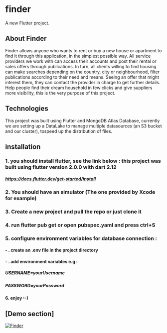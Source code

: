 # finder

A new Flutter project.

## About Finder

Finder allows anyone who wants to rent or buy a new house or apartment to find it through this application, in the simplest possible way.
All service providers we work with can access their accounts and post their rental  or sales offers through publications. 
In turn, all clients willing to find housing can make searches depending on the country, city or neighbourhood, filter publications according to their need and  means. Seeing an offer that might interest them, they can contact the provider in charge to get further details.
Help people find their dream household in few clicks and give suppliers more visibility, this is the very purpose of this project.

## Technologies 

This project was built using Flutter and MongoDB Atlas Database, currently we are setting up a DataLake to manage multiple datasources (an S3 bucket and our cluster), tospeed up the distribution of files.

## installation 

### 1. you should install flutter, see the link below : this project was built using flutter version 2.0.0 with dart 2.12
##### https://docs.flutter.dev/get-started/install

### 2. You should have an simulator (The one provided by Xcode for example)

### 3. Create a new project and pull the repo or just clone it

### 4. run flutter pub get or open pubspec.yaml and press ctrl+S

### 5. configure environment variables for database connection :

#### - . create an .env file in the project directory 

#### - . add environment variables e.g : 
##### USERNAME=yourUsername 
##### PASSWORD=yourPassword

#### 6. enjoy :-)

## [Demo section]

[![Finder](https://img.youtube.com/vi/ClZATpg_5iw/0.jpg)](https://www.youtube.com/watch?v=ClZATpg_5iw&ab_channel=CheikhAhmadouBambaDIOP)
